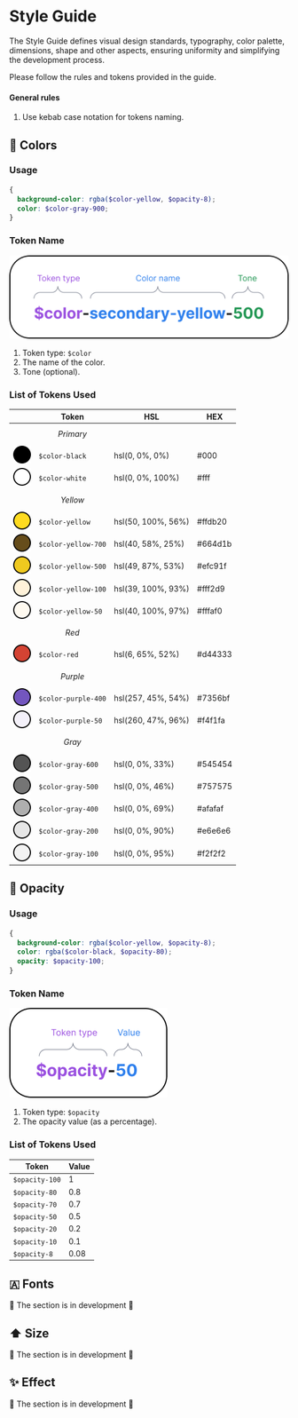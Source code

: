 # Style Guide
The Style Guide defines visual design standards, typography, color palette, dimensions, shape and other aspects, ensuring uniformity and simplifying the development process.

Please follow the rules and tokens provided in the guide.

#### General rules
1. Use kebab case notation for tokens naming.

## 🎨 Colors
### Usage
```scss
{
  background-color: rgba($color-yellow, $opacity-8);
  color: $color-gray-900;
}
```

### Token Name

<img src="./assets/styleguide-design/token-naming-color.png" alt="Color Token Name">

1. Token type: `$color`
2. The name of the color.
3. Tone (optional).

### List of Tokens Used
|   | Token | HSL | HEX |
| ----------- | ----------- | ----------- | ----------- |
|  | $$Primary$$ |  |  |  |
| ![#000](https://raw.githubusercontent.com/rolling-scopes/site/33180fc2e1d5be898e89fc27fa2d6cd08c8e0c65/readme/assets/styleguide-design/color-primary-black.svg)    |   `$color-black`        | hsl(0, 0%, 0%) |   #000   |
| ![#fff](https://raw.githubusercontent.com/rolling-scopes/site/33180fc2e1d5be898e89fc27fa2d6cd08c8e0c65/readme/assets/styleguide-design/color-primary-white.svg)     |   `$color-white`        | hsl(0, 0%, 100%) |   #fff   |
|  | $$Yellow$$  |  |  |  |
| ![#ffdb20](https://raw.githubusercontent.com/rolling-scopes/site/33180fc2e1d5be898e89fc27fa2d6cd08c8e0c65/readme/assets/styleguide-design/color-secondary-yellow.svg)  |   `$color-yellow`     | hsl(50, 100%, 56%) |   #ffdb20   |
| ![#664d1b](https://raw.githubusercontent.com/rolling-scopes/site/33180fc2e1d5be898e89fc27fa2d6cd08c8e0c65/readme/assets/styleguide-design/color-secondary-yellow-700.svg)  |   `$color-yellow-700` | hsl(40, 58%, 25%) |   #664d1b   |
| ![#efc91f](https://raw.githubusercontent.com/rolling-scopes/site/33180fc2e1d5be898e89fc27fa2d6cd08c8e0c65/readme/assets/styleguide-design/color-secondary-yellow-500.svg)  |   `$color-yellow-500` | hsl(49, 87%, 53%) |   #efc91f   |
| ![#fff2d9](https://raw.githubusercontent.com/rolling-scopes/site/cbc367e04796148945d3e4cefbed93d0b18d9af9/readme/assets/styleguide-design/color-secondary-yellow-100.svg)  |   `$color-yellow-100`  | hsl(39, 100%, 93%) |   #fff2d9   |
| ![#fffaf0](https://raw.githubusercontent.com/rolling-scopes/site/33180fc2e1d5be898e89fc27fa2d6cd08c8e0c65/readme/assets/styleguide-design/color-secondary-yellow-50.svg)  |   `$color-yellow-50`  | hsl(40, 100%, 97%) |   #fffaf0   |
|  | $$Red$$ |  |  |  |
| ![#d44333](https://raw.githubusercontent.com/rolling-scopes/site/33180fc2e1d5be898e89fc27fa2d6cd08c8e0c65/readme/assets/styleguide-design/color-secondary-red.svg)  |   `$color-red`        | hsl(6, 65%, 52%) |   #d44333   |
|  | $$Purple$$ |  |  |  |
| ![#7356bf](https://raw.githubusercontent.com/rolling-scopes/site/cbc367e04796148945d3e4cefbed93d0b18d9af9/readme/assets/styleguide-design/color-purple-400.svg)  |   `$color-purple-400`        | hsl(257, 45%, 54%) |   #7356bf   |
| ![#f4f1fa](https://raw.githubusercontent.com/rolling-scopes/site/cbc367e04796148945d3e4cefbed93d0b18d9af9/readme/assets/styleguide-design/color-purple-50.svg)  |   `$color-purple-50`        | hsl(260, 47%, 96%) |   #f4f1fa   |
|  | $$Gray$$ |  |  |  |
| ![#545454](https://raw.githubusercontent.com/rolling-scopes/site/33180fc2e1d5be898e89fc27fa2d6cd08c8e0c65/readme/assets/styleguide-design/color-secondary-gray-600.svg)  |   `$color-gray-600`    | hsl(0, 0%, 33%) |   #545454   |
| ![#757575](https://raw.githubusercontent.com/rolling-scopes/site/33180fc2e1d5be898e89fc27fa2d6cd08c8e0c65/readme/assets/styleguide-design/color-secondary-gray-500.svg)  |   `$color-gray-500`    | hsl(0, 0%, 46%) |   #757575   |
| ![#afafaf](https://raw.githubusercontent.com/rolling-scopes/site/33180fc2e1d5be898e89fc27fa2d6cd08c8e0c65/readme/assets/styleguide-design/color-secondary-gray-400.svg)  |   `$color-gray-400`    | hsl(0, 0%, 69%) |   #afafaf   |
| ![#e6e6e6](https://raw.githubusercontent.com/rolling-scopes/site/33180fc2e1d5be898e89fc27fa2d6cd08c8e0c65/readme/assets/styleguide-design/color-secondary-gray-200.svg)  |   `$color-gray-200`    | hsl(0, 0%, 90%) |   #e6e6e6   |
| ![#f2f2f2](https://raw.githubusercontent.com/rolling-scopes/site/33180fc2e1d5be898e89fc27fa2d6cd08c8e0c65/readme/assets/styleguide-design/color-secondary-gray-100.svg)  |   `$color-gray-100`    | hsl(0, 0%, 95%) |   #f2f2f2   |

## 🫧 Opacity
### Usage
```scss
{
  background-color: rgba($color-yellow, $opacity-8);
  color: rgba($color-black, $opacity-80);
  opacity: $opacity-100;
}
```

### Token Name

<img src="./assets/styleguide-design/token-naming-opacity.png" alt="Opacity Token Name">

1. Token type: `$opacity`
2. The opacity value (as a percentage).

### List of Tokens Used
| Token | Value |
| ----------- | ----------- |
| `$opacity-100` | 1 |
| `$opacity-80` | 0.8 |
| `$opacity-70` | 0.7 |
| `$opacity-50` | 0.5 |
| `$opacity-20` | 0.2 |
| `$opacity-10` | 0.1 |
| `$opacity-8` | 0.08 |

## 🇦 Fonts
🚧 The section is in development 🚧

## ⬆️ Size
🚧 The section is in development 🚧

## ✨ Effect
🚧 The section is in development 🚧

